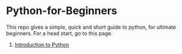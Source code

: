 # Python-for-Beginners
This repo gives a simple, quick and short guide to python, for ultimate beginners.
For a head start, go to this page.

1. [Introduction to Python](https://jincy-p-janardhanan.github.io/Python-for-Beginners/Introduction%20to%20Python.html)
